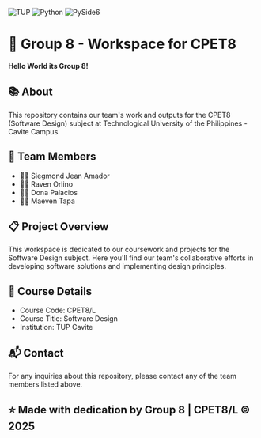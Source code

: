 ![TUP](https://img.shields.io/badge/TUP-Cavite-red?style=for-the-badge)
![Python](https://img.shields.io/badge/Python-3670A0?style=for-the-badge&logo=python&logoColor=ffdd54)
![PySide6](https://img.shields.io/badge/PySide6-41CD52?style=for-the-badge&logo=qt&logoColor=white)
# 🚀 Group 8 - Workspace for CPET8

**Hello World its Group 8!**

## 📚 About
This repository contains our team's work and outputs for the CPET8 (Software Design) subject at Technological University of the Philippines - Cavite Campus.

## 👥 Team Members
- 👨‍💻 Siegmond Jean Amador
- 👨‍💻 Raven Orlino
- 👩‍💻 Dona Palacios
- 👨‍💻 Maeven Tapa

## 📋 Project Overview
This workspace is dedicated to our coursework and projects for the Software Design subject. Here you'll find our team's collaborative efforts in developing software solutions and implementing design principles.

## 🎯 Course Details
- Course Code: CPET8/L
- Course Title: Software Design
- Institution: TUP Cavite

## 📬 Contact
For any inquiries about this repository, please contact any of the team members listed above.

## ⭐ Made with dedication by Group 8 | CPET8/L © 2025
